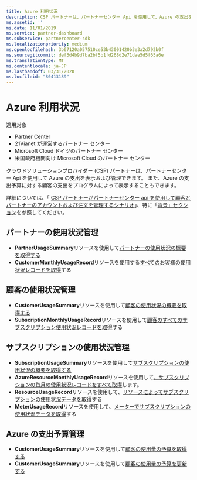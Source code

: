 ```yaml
---
title: Azure 利用状況
description: CSP パートナーは、パートナーセンター Api を使用して、Azure の支出を表示および管理できます。 また、顧客の Azure の予算に対する支出をプログラムによって表示することもできます。
ms.assetid: ''
ms.date: 11/01/2019
ms.service: partner-dashboard
ms.subservice: partnercenter-sdk
ms.localizationpriority: medium
ms.openlocfilehash: 3b67120a057510ce53b43001420b3e3a2d792b0f
ms.sourcegitcommit: def3d4b9d7ba2bf5b1fd268d2e71dae5d5f65a6e
ms.translationtype: MT
ms.contentlocale: ja-JP
ms.lasthandoff: 03/31/2020
ms.locfileid: "80413189"
---
```

# <a name="azure-spending"></a>Azure 利用状況

適用対象

- Partner Center
- 21Vianet が運営するパートナー センター
- Microsoft Cloud ドイツのパートナー センター
- 米国政府機関向け Microsoft Cloud のパートナー センター

クラウドソリューションプロバイダー (CSP) パートナーは、パートナーセンター Api を使用して Azure の支出を表示および管理できます。 また、Azure の支出予算に対する顧客の支出をプログラムによって表示することもできます。

詳細については、「 [CSP パートナーがパートナーセンター api を使用して顧客とパートナーのアカウントおよび注文を管理するシナリオ](scenarios.md)」、特に「[背景」セクション](scenarios.md#background)を参照してください。

## <a name="partner-usage-management"></a>パートナーの使用状況管理

- **PartnerUsageSummary**リソースを使用して[パートナーの使用状況の概要を取得する](get-a-partner-usage-summary.md)
- **CustomerMonthlyUsageRecord**リソースを使用する[すべてのお客様の使用状況レコードを取得](get-a-customer-s-usage-records.md)する

## <a name="customer-usage-management"></a>顧客の使用状況管理

- **CustomerUsageSummary**リソースを使用して[顧客の使用状況の概要を取得する](get-a-customer-usage-summary.md)
- **SubscriptionMonthlyUsageRecord**リソースを使用して[顧客のすべてのサブスクリプション使用状況レコードを取得](get-a-customer-subscription-s-usage-records.md)する

## <a name="subscription-usage-management"></a>サブスクリプションの使用状況管理

- **SubscriptionUsageSummary**リソースを使用して[サブスクリプションの使用状況の概要を取得する](get-a-customer-subscription-usage-summary.md)
- **AzureResourceMonthlyUsageRecord**リソースを使用して[、サブスクリプションの毎月の使用状況レコードをすべて取得](get-all-monthly-usage-records-for-a-subscription.md)します。
- **ResourceUsageRecord**リソースを使用して、[リソースによってサブスクリプションの使用状況データを取得](get-a-customer-subscription-resource-usage-records.md)する
- **MeterUsageRecord**リソースを使用して、[メーターでサブスクリプションの使用状況データを取得](get-a-customer-subscription-meter-usage-records.md)する

## <a name="azure-spending-budget-management"></a>Azure の支出予算管理

- **CustomerUsageSummary**リソースを使用して[顧客の使用量の予算を取得する](get-a-customer-s-usage-spending-budget.md)
- **CustomerUsageSummary**リソースを使用して[顧客の使用量の予算を更新する](update-a-customer-s-usage-spending-budget.md)
